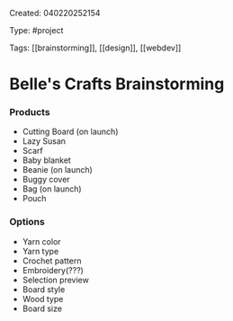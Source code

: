 Created: 040220252154

Type: #project

Tags: [[brainstorming]], [[design]], [[webdev]]

# Belle's Crafts Brainstorming

### Products

- Cutting Board (on launch)
- Lazy Susan
- Scarf
- Baby blanket
- Beanie (on launch)
- Buggy cover
- Bag (on launch)
- Pouch

### Options

- Yarn color
- Yarn type
- Crochet pattern
- Embroidery(???)
- Selection preview
- Board style
- Wood type
- Board size

